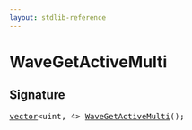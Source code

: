 ```yaml
---
layout: stdlib-reference
---
```


# WaveGetActiveMulti

## Signature 

<pre>
<a href="/stdlib-reference/types/vector/index" class="code_type">vector</a>&lt;<span class="code_keyword">uint</span>, 4&gt; <a href="/stdlib-reference/global-decls/WaveGetActiveMulti">WaveGetActiveMulti</a>();

</pre>

